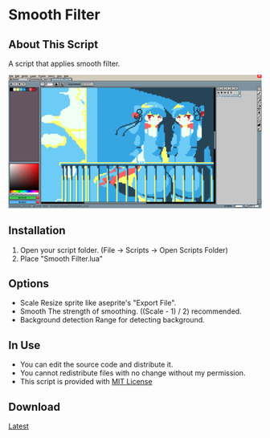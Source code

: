 # Smooth Filter

## About This Script

 A script that applies smooth filter.

 ![screenshot](https://github.com/Tsukina-7mochi/aseprite-scripts/blob/master/smoothFilter/screenshot.png)

## Installation

 1. Open your script folder.
      (File -> Scripts -> Open Scripts Folder)
 2. Place "Smooth Filter.lua"

## Options
- Scale
 Resize sprite like aseprite's "Export File".
- Smooth
 The strength of smoothing. ((Scale - 1) / 2) recommended.
- Background detection
 Range for detecting background.

## In Use

- You can edit the source code and distribute it.
- You cannot redistribute files with no change without my permission.
- This script is provided with [MIT License](https://github.com/Tsukina-7mochi/aseprite-scripts/blob/master/LICENSE)

## Download

[Latest](https://raw.githubusercontent.com/Tsukina-7mochi/aseprite-scripts/master/smoothFilter/Smooth%20Filter.lua)